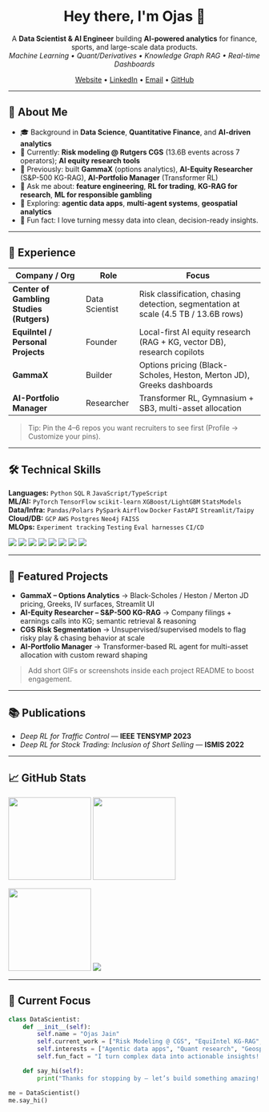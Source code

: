 <!--
If you like this template, star the repo ⭐ and connect with me on LinkedIn!
Drop this file into a repo named exactly your-username/your-username to activate it.
-->

<h1 align="center">Hey there, I'm Ojas 👋</h1>

<p align="center">
A <b>Data Scientist & AI Engineer</b> building <b>AI-powered analytics</b> for finance, sports, and large-scale data products.<br/>
<i>Machine Learning • Quant/Derivatives • Knowledge Graph RAG • Real-time Dashboards</i>
</p>

<p align="center">
  <a href="https://arnavxdata.com" target="_blank">Website</a> •
  <a href="https://www.linkedin.com/in/ArnavJ19" target="_blank">LinkedIn</a> •
  <a href="mailto:ojas@example.com">Email</a> •
  <a href="https://github.com/ArnavJ19">GitHub</a>
</p>

---

## 🧭 About Me

- 🎓 Background in **Data Science**, **Quantitative Finance**, and **AI-driven analytics**  
- 🧪 Currently: **Risk modeling @ Rutgers CGS** (13.6B events across 7 operators); **AI equity research tools**  
- 🚀 Previously: built **GammaX** (options analytics), **AI-Equity Researcher** (S&P-500 KG-RAG), **AI-Portfolio Manager** (Transformer RL)  
- 💬 Ask me about: **feature engineering**, **RL for trading**, **KG-RAG for research**, **ML for responsible gambling**  
- 🔭 Exploring: **agentic data apps**, **multi-agent systems**, **geospatial analytics**  
- 🌱 Fun fact: I love turning messy data into clean, decision-ready insights.

---

## 💼 Experience

| Company / Org | Role | Focus |
| --- | --- | --- |
| **Center of Gambling Studies (Rutgers)** | Data Scientist | Risk classification, chasing detection, segmentation at scale (4.5 TB / 13.6B rows) |
| **EquiIntel / Personal Projects** | Founder | Local-first AI equity research (RAG + KG, vector DB), research copilots |
| **GammaX** | Builder | Options pricing (Black-Scholes, Heston, Merton JD), Greeks dashboards |
| **AI-Portfolio Manager** | Researcher | Transformer RL, Gymnasium + SB3, multi-asset allocation |

> Tip: Pin the 4–6 repos you want recruiters to see first (Profile → Customize your pins).

---

## 🛠️ Technical Skills

**Languages:** `Python` `SQL` `R` `JavaScript/TypeScript`  
**ML/AI:** `PyTorch` `TensorFlow` `scikit-learn` `XGBoost/LightGBM` `StatsModels`  
**Data/Infra:** `Pandas/Polars` `PySpark` `Airflow` `Docker` `FastAPI` `Streamlit/Taipy`  
**Cloud/DB:** `GCP` `AWS` `Postgres` `Neo4j` `FAISS`  
**MLOps:** `Experiment tracking` `Testing` `Eval harnesses` `CI/CD`

<p>
  <img src="https://img.shields.io/badge/Python-3776AB?logo=python&logoColor=white" />
  <img src="https://img.shields.io/badge/SQL-336791?logo=postgresql&logoColor=white" />
  <img src="https://img.shields.io/badge/PyTorch-EE4C2C?logo=pytorch&logoColor=white" />
  <img src="https://img.shields.io/badge/TensorFlow-FF6F00?logo=tensorflow&logoColor=white" />
  <img src="https://img.shields.io/badge/scikit--learn-F7931E?logo=scikitlearn&logoColor=white" />
  <img src="https://img.shields.io/badge/Docker-2496ED?logo=docker&logoColor=white" />
  <img src="https://img.shields.io/badge/GCP-4285F4?logo=googlecloud&logoColor=white" />
  <img src="https://img.shields.io/badge/AWS-232F3E?logo=amazonaws&logoColor=white" />
</p>

---

## 🧩 Featured Projects

- **GammaX – Options Analytics** → Black-Scholes / Heston / Merton JD pricing, Greeks, IV surfaces, Streamlit UI  
- **AI-Equity Researcher – S&P-500 KG-RAG** → Company filings + earnings calls into KG; semantic retrieval & reasoning  
- **CGS Risk Segmentation** → Unsupervised/supervised models to flag risky play & chasing behavior at scale  
- **AI-Portfolio Manager** → Transformer-based RL agent for multi-asset allocation with custom reward shaping  

> Add short GIFs or screenshots inside each project README to boost engagement.

---

## 📚 Publications
- *Deep RL for Traffic Control* — **IEEE TENSYMP 2023**  
- *Deep RL for Stock Trading: Inclusion of Short Selling* — **ISMIS 2022**  

---

## 📈 GitHub Stats

<p>
  <img height="165" src="https://github-readme-stats.vercel.app/api?username=ArnavJ19&show_icons=true&hide_border=true&count_private=true" />
  <img height="165" src="https://github-readme-stats.vercel.app/api/top-langs/?username=ArnavJ19&layout=compact&hide_border=true" />
</p>

<p>
  <img src="https://streak-stats.demolab.com?user=ArnavJ19&hide_border=true" height="165" />
  <img src="https://komarev.com/ghpvc/?username=ArnavJ19&style=flat-square" />
</p>

---

## 🎯 Current Focus

```python
class DataScientist:
    def __init__(self):
        self.name = "Ojas Jain"
        self.current_work = ["Risk Modeling @ CGS", "EquiIntel KG-RAG", "GammaX"]
        self.interests = ["Agentic data apps", "Quant research", "Geospatial/ML"]
        self.fun_fact = "I turn complex data into actionable insights! 📊"

    def say_hi(self):
        print("Thanks for stopping by — let’s build something amazing! 🚀")

me = DataScientist()
me.say_hi()
